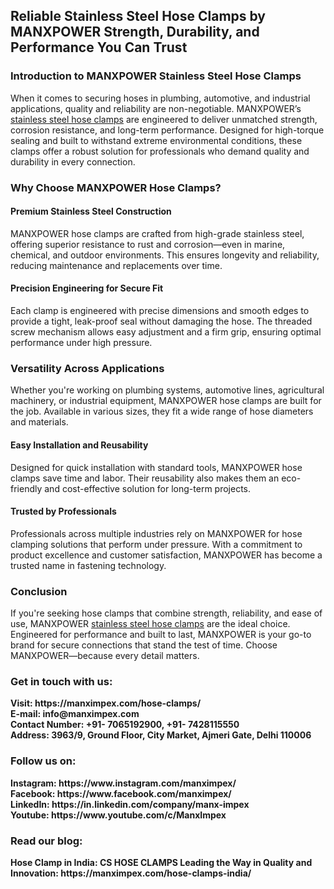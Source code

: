 <h2>Reliable Stainless Steel Hose Clamps by MANXPOWER Strength, Durability, and Performance You Can Trust</h2>
<h3>Introduction to MANXPOWER Stainless Steel Hose Clamps</h3>
When it comes to securing hoses in plumbing, automotive, and industrial applications, quality and reliability are non-negotiable. MANXPOWER’s <a href="https://manximpex.com/hose-clamps/" title="stainless steel hose clamps" alt"stainless steel hose clamps" <a>stainless steel hose clamps</a> are engineered to deliver unmatched strength, corrosion resistance, and long-term performance. Designed for high-torque sealing and built to withstand extreme environmental conditions, these clamps offer a robust solution for professionals who demand quality and durability in every connection.<br>
<h3>Why Choose MANXPOWER Hose Clamps?</h3>
<h4>Premium Stainless Steel Construction</h4>
MANXPOWER hose clamps are crafted from high-grade stainless steel, offering superior resistance to rust and corrosion—even in marine, chemical, and outdoor environments. This ensures longevity and reliability, reducing maintenance and replacements over time.<br>
<h4>Precision Engineering for Secure Fit</h4>
Each clamp is engineered with precise dimensions and smooth edges to provide a tight, leak-proof seal without damaging the hose. The threaded screw mechanism allows easy adjustment and a firm grip, ensuring optimal performance under high pressure.<br>
<h3>Versatility Across Applications</h3>
Whether you're working on plumbing systems, automotive lines, agricultural machinery, or industrial equipment, MANXPOWER hose clamps are built for the job. Available in various sizes, they fit a wide range of hose diameters and materials.<br>
<h4>Easy Installation and Reusability</h4>
Designed for quick installation with standard tools, MANXPOWER hose clamps save time and labor. Their reusability also makes them an eco-friendly and cost-effective solution for long-term projects.<br>
<h4>Trusted by Professionals</h4>
Professionals across multiple industries rely on MANXPOWER for hose clamping solutions that perform under pressure. With a commitment to product excellence and customer satisfaction, MANXPOWER has become a trusted name in fastening technology.<br>
<h3>Conclusion</h3>
If you're seeking hose clamps that combine strength, reliability, and ease of use, MANXPOWER <a href="https://manximpex.com/hose-clamps/" title="stainless steel hose clamps" alt"stainless steel hose clamps" <a>stainless steel hose clamps</a> are the ideal choice. Engineered for performance and built to last, MANXPOWER is your go-to brand for secure connections that stand the test of time. Choose MANXPOWER—because every detail matters.<br>
<h3>Get in touch with us:</h3>
<b>Visit: https://manximpex.com/hose-clamps/ </b><br>
<b>E-mail: info@manximpex.com </b><br>
<b>Contact Number: +91- 7065192900, +91- 7428115550</b><br>
<b>Address: 3963/9, Ground Floor, City Market, Ajmeri Gate, Delhi 110006 </b><br>
<h3>Follow us on:</h3>
<b>Instagram: https://www.instagram.com/manximpex/ </b><br>
<b>Facebook: https://www.facebook.com/manximpex/ </b><br>
<b>LinkedIn: https://in.linkedin.com/company/manx-impex </b><br>
<b>Youtube: https://www.youtube.com/c/ManxImpex  </b><br>
<h3>Read our blog:</h3>
<b>Hose Clamp in India: CS HOSE CLAMPS Leading the Way in Quality and Innovation: https://manximpex.com/hose-clamps-india/ </b>
